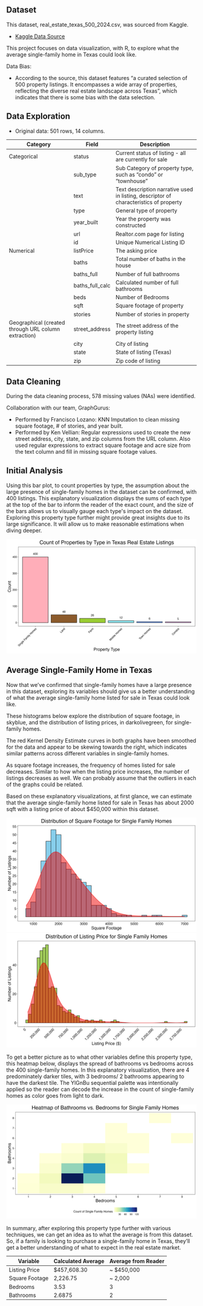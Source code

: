 ## Dataset

This dataset, real_estate_texas_500_2024.csv, was sourced from Kaggle.
- [Kaggle Data Source](https://www.kaggle.com/datasets/kanchana1990/texas-real-estate-trends-2024-500-listings/data)

This project focuses on data visualization, with R, to explore what the average single-family home in Texas could look like.

Data Bias:
- According to the source, this dataset features “a curated selection of 500 property listings. It encompasses a wide array of properties, reflecting the diverse real estate landscape across Texas”, which indicates that there is some bias with the data selection.

## Data Exploration

- Original data: 501 rows, 14 columns.

| Category    | Field             | Description                                       |
|-------------|-------------------|---------------------------------------------------|
| Categorical | status            | Current status of listing - all are currently for sale |
|             | sub_type          | Sub Category of property type, such as “condo” or “townhouse” |
|             | text              | Text description narrative used in listing, descriptor of characteristics of property |
|             | type              | General type of property                          |
|             | year_built        | Year the property was constructed                 |
|             | url               | Realtor.com page for listing                      |
|             | id                | Unique Numerical Listing ID                       |
| Numerical   | listPrice         | The asking price                                  |
|             | baths             | Total number of baths in the house                |
|             | baths_full        | Number of full bathrooms                          |
|             | baths_full_calc   | Calculated number of full bathrooms               |
|             | beds              | Number of Bedrooms                                |
|             | sqft              | Square footage of property                        |
|             | stories           | Number of stories in property                     |
| Geographical (created through URL column extraction)| street_address    | The street address of the property listing        |
|             | city              | City of listing                                   |
|             | state             | State of listing (Texas)                          |
|             | zip               | Zip code of listing                               |

## Data Cleaning

During the data cleaning process, 578 missing values (NAs) were identified.

Collaboration with our team, GraphGurus: 
- Performed by Francisco Lozano: KNN Imputation to clean missing square footage, # of stories, and year built.
- Performed by Ken Vellian: Regular expressions used to create the new street address, city, state, and zip columns from the URL column. Also used regular expressions to extract square footage and acre size from the text column and fill in missing square footage values.

## Initial Analysis

  Using this bar plot, to count properties by type, the assumption about the large presence of single-family homes in the dataset can be confirmed, with 400 listings. This explanatory visualization displays the sums of each type at the top of the bar to inform the reader of the exact count, and the size of the bars allows us to visually gauge each type's impact on the dataset. Exploring this property type further might provide great insights due to its large significance. It will allow us to make reasonable estimations when diving deeper.


<img src="assets/img/count_bar_plot.png" alt="count_bar_plot">


## Average Single-Family Home in Texas
  Now that we’ve confirmed that single-family homes have a large presence in this dataset, exploring its variables should give us a better understanding of what the average single-family home listed for sale in Texas could look like.
  
  These histograms below explore the distribution of square footage, in skyblue, and the distribution of listing prices, in darkolivegreen, for single-family homes. 
  
  The red Kernel Density Estimate curves in both graphs have been smoothed for the data and appear to be skewing towards the right, which indicates similar patterns across different variables in single-family homes. 
  
  As square footage increases, the frequency of homes listed for sale decreases. Similar to how when the listing price increases, the number of listings decreases as well. We can probably assume that the outliers in each of the graphs could be related.
  
  Based on these explanatory visualizations, at first glance, we can estimate that the average single-family home listed for sale in Texas has about 2000 sqft with a listing price of about $450,000 within this dataset.

<img src="assets/img/sqft_dist.png" alt="sqft_dist">

<img src="assets/img/price_dist.png" alt="price_dist">


  To get a better picture as to what other variables define this property type, this heatmap below, displays the spread of bathrooms vs bedrooms across the 400 single-family homes. In this explanatory visualization, there are 4 predominately darker tiles, with 3 bedrooms/ 2 bathrooms appearing to have the darkest tile. The YlGnBu sequential palette was intentionally applied so the reader can decode the increase in the count of single-family homes as color goes from light to dark.

<img src="assets/img/bed_vs_bath_heatmap.png" alt="bed_vs_bath_heatmap">


  In summary, after exploring this property type further with various techniques, we can get an idea as to what the average is from this dataset. So, if a family is looking to purchase a single-family home in Texas, they’ll get a better understanding of what to expect in the real estate market.

  
| Variable        | Calculated Average | Average from Reader |
|-----------------|--------------------|---------------------|
| Listing Price   | $457,608.30        | ~ $450,000          |
| Square Footage  | 2,226.75           | ~ 2,000             |
| Bedrooms        | 3.53               | 3                   |
| Bathrooms       | 2.6875             | 2                   |
